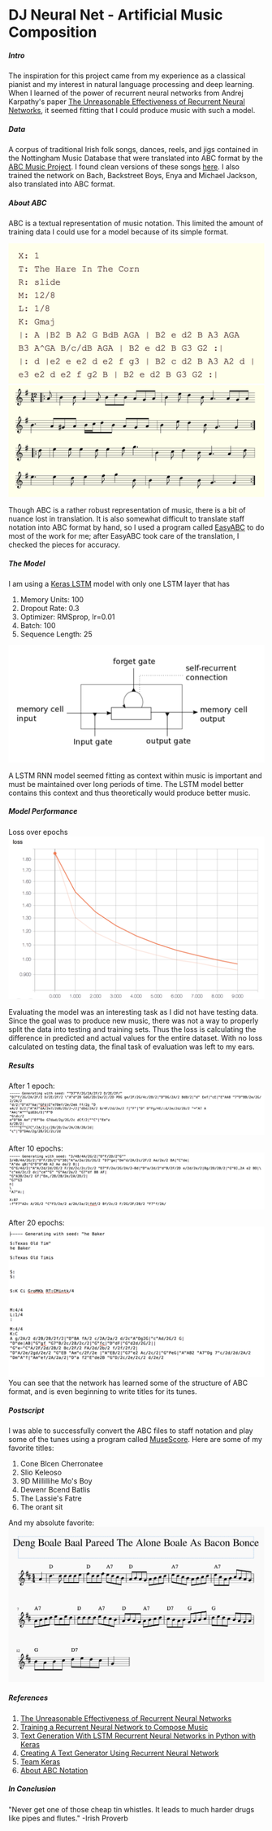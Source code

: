 # DJ Neural Net - Artificial Music Composition

##### Intro
The inspiration for this project came from my experience as a classical pianist and my interest in natural language processing and deep learning. When I learned of the power of recurrent neural networks from Andrej Karpathy's paper [The Unreasonable Effectiveness of Recurrent Neural Networks](http://karpathy.github.io/2015/05/21/rnn-effectiveness/), it seemed fitting that I could produce music with such a model.

##### Data
A corpus of traditional Irish folk songs, dances, reels, and jigs contained in the Nottingham Music Database that were translated into ABC format by the [ABC Music Project](http://abc.sourceforge.net/NMD/). I found clean versions of these songs [here](http://abc.sourceforge.net/NMD/). I also trained the network on Bach, Backstreet Boys, Enya and Michael Jackson, also translated into ABC format.

##### About ABC
ABC is a textual representation of music notation. This limited the amount of training data I could use for a model because of its simple format.

![ABC](images/abc.png) ![staff](images/abc_music.png)

Though ABC is a rather robust representation of music, there is a bit of nuance lost in translation. It is also somewhat difficult to translate staff notation into ABC format by hand, so I used a program called [EasyABC](https://www.nilsliberg.se/ksp/easyabc/) to do most of the work for me; after EasyABC took care of the translation, I checked the pieces for accuracy.

##### The Model

I am using a [Keras LSTM](https://keras.io/layers/recurrent/#lstm) model with only one LSTM layer that has
1. Memory Units: 100
2. Dropout Rate: 0.3
3. Optimizer: RMSprop, lr=0.01
4. Batch: 100
5. Sequence Length: 25

![model](images/use_this.png)

A LSTM RNN model seemed fitting as context within music is important and must be maintained over long periods of time. The LSTM model better contains this context and thus theoretically would produce better music.

##### Model Performance

Loss over epochs
![loss_one](images/log_one.png)

Evaluating the model was an interesting task as I did not have testing data. Since the goal was to produce new music, there was not a way to properly split the data into testing and training sets. Thus the loss is calculating the difference in predicted and actual values for the entire dataset. With no loss calculated on testing data, the final task of evaluation was left to my ears.

##### Results
After 1 epoch:
![one_epoch](images/one_epoch.png)

After 10 epochs:
![ten_epoch](images/ten_epochs.png)

After 20 epochs:
![twenty_epochs](images/twenty_epochs.png)
You can see that the network has learned some of the structure of ABC format, and is even beginning to write titles for its tunes.

##### Postscript
I was able to successfully convert the ABC files to staff notation and play some of the tunes using a program called [MuseScore](https://musescore.org/en). Here are some of my favorite titles:

1. Cone Blcen Cherronatee
2. Slio Keleoso
3. 9D Millillihe Mo's Boy
4. Dewenr Bcend Batlis
5. The Lassie's Fatre
6. The orant sit

And my absolute favorite:
![song](images/song.png)


##### References
1. [The Unreasonable Effectiveness of Recurrent Neural Networks](http://karpathy.github.io/2015/05/21/rnn-effectiveness/)
2. [Training a Recurrent Neural Network to Compose Music](https://maraoz.com/2016/02/02/abc-rnn/)
3. [Text Generation With LSTM Recurrent Neural Networks in Python with Keras](https://machinelearningmastery.com/text-generation-lstm-recurrent-neural-networks-python-keras/)
4. [Creating A Text Generator Using Recurrent Neural Network](https://chunml.github.io/ChunML.github.io/project/Creating-Text-Generator-Using-Recurrent-Neural-Network/)
5. [Team Keras](https://github.com/keras-team)
6. [About ABC Notation](http://abcnotation.com/about)

##### In Conclusion
"Never get one of those cheap tin whistles. It leads to much harder drugs like pipes and flutes." -Irish Proverb

